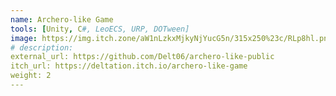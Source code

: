 ```yaml
---
name: Archero-like Game
tools: [Unity, C#, LeoECS, URP, DOTween]
image: https://img.itch.zone/aW1nLzkxMjkyNjYucG5n/315x250%23c/RLp8hl.png
# description: 
external_url: https://github.com/Delt06/archero-like-public
itch_url: https://deltation.itch.io/archero-like-game
weight: 2
---
```

